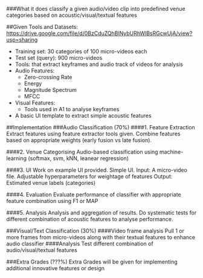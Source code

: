 ###What it does
classify a given audio/video clip into predefined venue categories based on acoustic/visual/textual features

##Given
Tools and Datasets: https://drive.google.com/file/d/0BzCduZQhBlNybURhWlBsRGcwUjA/view?usp=sharing
  - Training set: 30 categories of 100 micro-videos each
  - Test set (query): 900 micro-videos
  - Tools: that extract keyframes and audio track of videos for analysis
  - Audio Features:
    - Zero-crossing Rate
    - Energy
    - Magnitude Spectrum
    - MFCC
  - Visual Features:
    - Tools used in A1 to analyse keyframes
  - A basic UI template to extract simple acoustic features

##Implementation
###Audio Classification (70%)
####1. Feature Extraction
Extract features using feature extractor tools given.
Combine features based on appropriate weights (early fusion vs late fusion).

####2. Venue Categorising
Audio-based classification using machine-learning (softmax, svm, kNN, leanear regression)

####3. UI
Work on example UI provided. Simple UI.
Input: A micro-video file. Adjustable hyperparameters for weightage of features
Output: Estimated venue labels (categories)

####4. Evaluation
Evaluate performance of classifier with appropriate feature combination using F1 or MAP

####5. Analysis
Analysis and aggregation of results. Do systematic tests for different combination of acoustic features to analyse performance.

###Visual/Text Classification (30%)
####Video frame analysis
Pull 1 or more frames from micro-videos along with their textual features to enhance audio classifier
####Analysis
Test different combination of audio/visual/textual features

###Extra Grades (???%)
Extra Grades will be given for implementing additional innovative features or design




